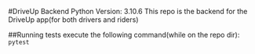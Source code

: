 #DriveUp Backend
Python Version: 3.10.6
This repo is the backend for the DriveUp app(for both drivers and riders)<br>

##Running tests
execute the following command(while on the repo dir):<br>
<code>pytest</code>
